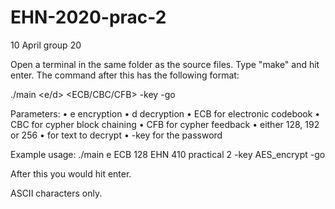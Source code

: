 # EHN-2020-prac-2

10 April group 20

Open a terminal in the same folder as the source files.
Type "make" and hit enter.
The command after this has the following format:

./main <e/d> <ECB/CBC/CFB> <len> <textString> -key <keyString> -go

Parameters:
• e encryption
• d decryption
• ECB for electronic codebook
• CBC for cypher block chaining
• CFB for cypher feedback
• <len> either 128, 192 or 256
• <textString> for text to decrypt
• -key for the password

Example usage:
./main e ECB 128 EHN 410 practical 2 -key AES_encrypt -go

After this you would hit enter.

ASCII characters only.



